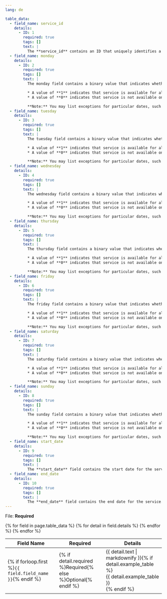 ```yaml
---
lang: de

table_data:
  - field_name: service_id
    details:
      - ID: 1
        required: true
        tags: []
        text: |
          The **service_id** contains an ID that uniquely identifies a set of dates when service is available for one or more routes. Each service_id value can appear at most once in a calendar.txt file. This value is dataset unique. It is referenced by the [trips.txt](#trips) file.
  - field_name: monday
    details:
      - ID: 2
        required: true
        tags: []
        text: |
          The monday field contains a binary value that indicates whether the service is valid for all Mondays.

          * A value of **1** indicates that service is available for all Mondays in the date range. (The date range is specified using the **start_date** and **end_date** fields.)
          * A value of **0** indicates that service is not available on Mondays in the date range.

          **Note:** You may list exceptions for particular dates, such as holidays, in the [calendar_dates.txt](#calendar_dates) file.
  - field_name: tuesday
    details:
      - ID: 3
        required: true
        tags: []
        text: |
          The tuesday field contains a binary value that indicates whether the service is valid for all Tuesdays.

          * A value of **1** indicates that service is available for all Tuesdays in the date range. (The date range is specified using the **start_date** and **end_date** fields.)
          * A value of **0** indicates that service is not available on Tuesdays in the date range.

          **Note:** You may list exceptions for particular dates, such as holidays, in the [calendar_dates.txt](#calendar_dates) file.
  - field_name: wednesday
    details:
      - ID: 4
        required: true
        tags: []
        text: |
          The wednesday field contains a binary value that indicates whether the service is valid for all Wednesdays.

          * A value of **1** indicates that service is available for all Wednesdays in the date range. (The date range is specified using the **start_date** and **end_date** fields.)
          * A value of **0** indicates that service is not available on Wednesdays in the date range.

          **Note:** You may list exceptions for particular dates, such as holidays, in the [calendar_dates.txt](#calendar_dates) file.
  - field_name: thursday
    details:
      - ID: 5
        required: true
        tags: []
        text: |
          The thursday field contains a binary value that indicates whether the service is valid for all Thursdays.

          * A value of **1** indicates that service is available for all Thursdays in the date range. (The date range is specified using the **start_date** and **end_date** fields.)
          * A value of **0** indicates that service is not available on Thursdays in the date range.

          **Note:** You may list exceptions for particular dates, such as holidays, in the [calendar_dates.txt](#calendar_dates) file.
  - field_name: friday
    details:
      - ID: 6
        required: true
        tags: []
        text: |
          The friday field contains a binary value that indicates whether the service is valid for all Fridays.

          * A value of **1** indicates that service is available for all Fridays in the date range. (The date range is specified using the **start_date** and **end_date** fields.)
          * A value of **0** indicates that service is not available on Fridays in the date range.

          **Note:** You may list exceptions for particular dates, such as holidays, in the [calendar_dates.txt](#calendar_dates) file.
  - field_name: saturday
    details:
      - ID: 7
        required: true
        tags: []
        text: |
          The saturday field contains a binary value that indicates whether the service is valid for all Saturdays.

          * A value of **1** indicates that service is available for all Saturdays in the date range. (The date range is specified using the **start_date** and **end_date** fields.)
          * A value of **0** indicates that service is not available on Saturdays in the date range.

          **Note:** You may list exceptions for particular dates, such as holidays, in the [calendar_dates.txt](#calendar_dates) file.
  - field_name: sunday
    details:
      - ID: 8
        required: true
        tags: []
        text: |
          The sunday field contains a binary value that indicates whether the service is valid for all Sundays.

          * A value of **1** indicates that service is available for all Sundays in the date range. (The date range is specified using the **start_date** and **end_date** fields.)
          * A value of **0** indicates that service is not available on Sundays in the date range.

          **Note:** You may list exceptions for particular dates, such as holidays, in the [calendar_dates.txt](#calendar_dates) file.
  - field_name: start_date
    details:
      - ID: 9
        required: true
        tags: []
        text: |
          The **start_date** field contains the start date for the service. The **start_date** field's value should be in YYYYMMDD format.
  - field_name: end_date
    details:
      - ID: 10
        required: true
        tags: []
        text: |
          The **end_date** field contains the end date for the service. This date is included in the service interval. The **end_date** field's value should be in YYYYMMDD format.
---
```

File: **Required**

<div class="table-wrapper">
  <table class="recommendation">
    <thead>
      <tr>
        <th>Field Name</th>
        <th>Required</th>
        <th>Details</th>
      </tr>
    </thead>
    <tbody>
    {% for field in page.table_data %}
      {% for detail in field.details %}
      <tr id="{{ page.slug }}_{{ detail.ID }}" class="anchor-row{% if forloop.first %} field-row{% endif %}{% for tag in detail.tags %} {{ tag }}{% endfor %}">
        <td>{% if forloop.first %}<code>{{ field.field_name }}</code>{% endif %}</td>
        <td>{% if detail.required %}Required{% else %}Optional{% endif %}</td>
        <td>{{ detail.text | markdownify }}{% if detail.example_table %}<div class="table-wrapper">{{ detail.example_table }}</div>{% endif %}</td>
      </tr>
      {% endfor %}
    {% endfor %}
    </tbody>
  </table>
</div>